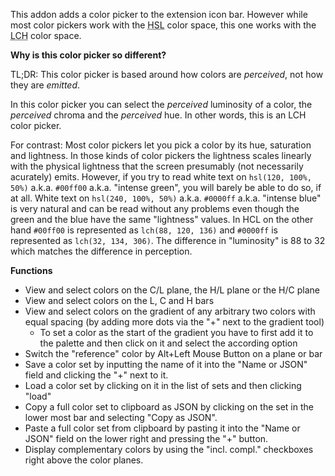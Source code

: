 This addon adds a color picker to the extension icon bar. However while most color pickers work with the <acronym title="Hue Saturation Lightness">HSL</acronym> color space, this one works with the <acronym title="Luminosity Chroma Hue">LCH</acronym> color space.

<b>Why is this color picker so different?</b>

TL;DR: This color picker is based around how colors are <i>perceived</i>, not how they are <i>emitted</i>.

In this color picker you can select the <i>perceived</i> luminosity of a color, the <i>perceived</i> chroma and the <i>perceived</i> hue. In other words, this is an LCH color picker.

For contrast: Most color pickers let you  pick a color by its hue, saturation and lightness. In those kinds of color pickers the lightness scales linearly with the physical lightness that the screen presumably (not necessarily acurately) emits. However, if you try to read white text on <code>hsl(120, 100%, 50%)</code> a.k.a. <code>#00ff00</code> a.k.a. "intense green", you will barely be able to do so, if at all. White text on <code>hsl(240, 100%, 50%)</code> a.k.a. <code>#0000ff</code> a.k.a. "intense blue" is very natural and can be read without any problems even though the green and the blue have the same "lightness" values. In HCL on the other hand <code>#00ff00</code> is represented as <code>lch(88, 120, 136)</code> and <code>#0000ff</code> is represented as <code>lch(32, 134, 306)</code>. The difference in "luminosity" is 88 to 32 which matches the difference in perception.

<b>Functions</b>

<ul>
 <li>View and select colors on the C/L plane, the H/L plane or the H/C plane</li>
 <li>View and select colors on the L, C and H bars</li>
 <li>View and select colors on the gradient of any arbitrary two colors with equal spacing (by adding more dots via the "+" next to the gradient tool)
 <ul>
  <li>To set a color as the start of the gradient you have to first add it to the palette and then click on it and select the according option</li>
 </ul>
</li>
 <li>Switch the "reference" color by Alt+Left Mouse Button on a plane or bar</li>
 <li>Save a color set by inputting the name of it into the "Name or JSON" field and clicking the "+" next to it.</li>
 <li>Load a color set by clicking on it in the list of sets and then clicking "load"</li>
 <li>Copy a full color set to clipboard as JSON by clicking on the set in the lower most bar and selecting "Copy as JSON".</li>
 <li>Paste a full color set from clipboard by pasting it into the "Name or JSON" field on the lower right and pressing the "+" button.</li>
 <li>Display complementary colors by using the "incl. compl." checkboxes right above the color planes.</li>
</ul>
